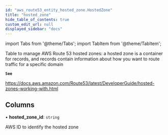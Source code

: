 ```yaml
---
id: "aws_route53_entity_hosted_zone.HostedZone"
title: "hosted_zone"
hide_table_of_contents: true
custom_edit_url: null
displayed_sidebar: "docs"
---
```


import Tabs from '@theme/Tabs';
import TabItem from '@theme/TabItem';

Table to manage AWS Route 53 hosted zones: a hosted zone is a container for records, and
records contain information about how you want to route traffic for a specific domain

**`See`**

https://docs.aws.amazon.com/Route53/latest/DeveloperGuide/hosted-zones-working-with.html

## Columns

• **hosted\_zone\_id**: `string`

AWS ID to identify the hosted zone
